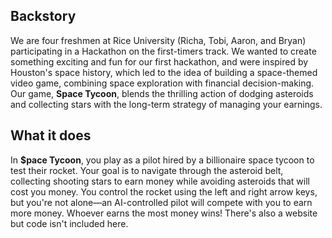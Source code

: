 ## Backstory
We are four freshmen at Rice University (Richa, Tobi, Aaron, and Bryan) participating in a Hackathon on the first-timers track. 
We wanted to create something exciting and fun for our first hackathon, and were inspired by Houston's space history, which led to the idea of building a space-themed video game, 
combining space exploration with financial decision-making. Our game, **Space Tycoon**, blends the thrilling action of dodging asteroids and collecting stars 
with the long-term strategy of managing your earnings.

## What it does
In **$pace Tycoon**, you play as a pilot hired by a billionaire space tycoon to test their rocket. Your goal is to navigate through the asteroid belt, 
collecting shooting stars to earn money while avoiding asteroids that will cost you money. You control the rocket using the left and right arrow keys, 
but you're not alone—an AI-controlled pilot will compete with you to earn more money. Whoever earns the most money wins! 
There's also a website but code isn't included here. 
